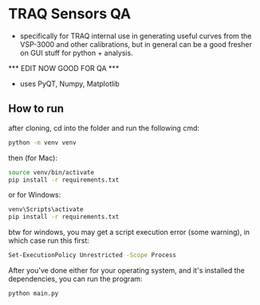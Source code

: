 # TRAQ Sensors QA

* specifically for TRAQ internal use in generating useful curves from the VSP-3000 and other calibrations, but in general can be a good fresher on GUI stuff for python + analysis.

*** EDIT NOW GOOD FOR QA ***

* uses PyQT, Numpy, Matplotlib 

## How to run


after cloning, cd into the folder and run the following cmd:

``` bash
python -m venv venv
```

then (for Mac):

```bash
source venv/bin/activate
pip install -r requirements.txt
```

or for Windows:
```bash
venv\Scripts\activate
pip install -r requirements.txt
```

btw for windows, you may get a script execution error (some warning), in which case run this first:
```bash
Set-ExecutionPolicy Unrestricted -Scope Process
```

After you've done either for your operating system, and it's installed the dependencies, you can run the program:

``` bash
python main.py
```
